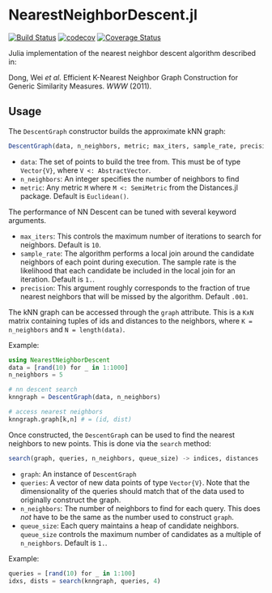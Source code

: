 # NearestNeighborDescent.jl

[![Build Status](https://travis-ci.com/dillondaudert/NearestNeighborDescent.jl.svg?branch=master)](https://travis-ci.com/dillondaudert/NearestNeighborDescent.jl) [![codecov](https://codecov.io/gh/dillondaudert/NearestNeighborDescent.jl/branch/master/graph/badge.svg)](https://codecov.io/gh/dillondaudert/NearestNeighborDescent.jl) [![Coverage Status](https://coveralls.io/repos/github/dillondaudert/NearestNeighborDescent.jl/badge.svg?branch=master)](https://coveralls.io/github/dillondaudert/NearestNeighborDescent.jl?branch=master)

Julia implementation of the nearest neighbor descent algorithm described in:

Dong, Wei *et al.* Efficient K-Nearest Neighbor Graph Construction for Generic Similarity Measures. *WWW* (2011).

## Usage
The `DescentGraph` constructor builds the approximate kNN graph:
```jl
DescentGraph(data, n_neighbors, metric; max_iters, sample_rate, precision)
```
- `data`: The set of points to build the tree from. This must be of type
`Vector{V}`, where `V <: AbstractVector`.
- `n_neighbors`: An integer specifies the number of neighbors to find
- `metric`: Any metric `M` where `M <: SemiMetric` from the Distances.jl package. Default is `Euclidean()`.

The performance of NN Descent can be tuned with several keyword arguments.
- `max_iters`: This controls the maximum number of iterations to search for
neighbors. Default is `10`.
- `sample_rate`: The algorithm performs a local join around the candidate
neighbors of each point during execution. The sample rate is the likelihood
that each candidate be included in the local join for an iteration. Default is
`1.`.
- `precision`: This argument roughly corresponds to the fraction of true
nearest neighbors that will be missed by the algorithm. Default `.001`.

The kNN graph can be accessed through the `graph` attribute. This is a
`KxN` matrix containing tuples of ids and distances to the neighbors, where
`K = n_neighbors` and `N = length(data)`.

Example:
```jl
using NearestNeighborDescent
data = [rand(10) for _ in 1:1000]
n_neighbors = 5

# nn descent search
knngraph = DescentGraph(data, n_neighbors)

# access nearest neighbors
knngraph.graph[k,n] # = (id, dist)
```

Once constructed, the `DescentGraph` can be used to find the nearest
neighbors to new points. This is done via the `search` method:
```jl
search(graph, queries, n_neighbors, queue_size) -> indices, distances
```
- `graph`: An instance of `DescentGraph`
- `queries`: A vector of new data points of type `Vector{V}`. Note that the
dimensionality of the queries should match that of the data used to originally
construct the graph.
- `n_neighbors`: The number of neighbors to find for each query. This does
*not* have to be the same as the number used to construct `graph`.
- `queue_size`: Each query maintains a heap of candidate neighbors.
`queue_size` controls the maximum number of candidates as a multiple of
`n_neighbors`. Default is `1.`.

Example:
```jl
queries = [rand(10) for _ in 1:100]
idxs, dists = search(knngraph, queries, 4)
```

